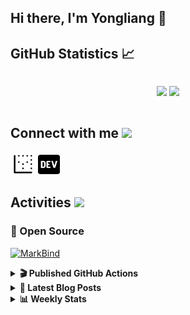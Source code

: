 ## Hi there, I'm Yongliang 👋 

## GitHub Statistics :chart_with_upwards_trend:
<div align="center">
<div style="display: flex; align-items: center; justify-content: center;">

[![](https://github-readme-stats.vercel.app/api?username=tlylt&show_icons=true&theme=tokyonight&hide_border=true&locale=en)](https://github.com/tlylt)
[![](https://github-readme-streak-stats.herokuapp.com/?user=tlylt&theme=tokyonight&hide_border=true)](https://github.com/tlylt)
</div>
</div>

## Connect with me <img src="https://media.giphy.com/media/2wh5K5yE3ulp3xgYcG/giphy-downsized.gif" width="30">

<a href="https://www.yongliangliu.com/" target="_blank"><img align="center" src="static/site-icon.png" alt="yongliangliu.com" height="40" width="40" /></a>
<a href="https://dev.to/tlylt" target="_blank"><img align="center" src="static/dev-badge.svg" alt="dev.to/tlylt" height="35" width="35" /></a>

## Activities <img src="https://media.giphy.com/media/WUlplcMpOCEmTGBtBW/giphy.gif" width="30">

### 🔭 Open Source

[![MarkBind](https://github-readme-stats.vercel.app/api/pin/?username=markbind&repo=markbind)](https://github.com/MarkBind/markbind)

<details>
<summary> <b>🎬 Published GitHub Actions </b> </summary>

[![install-graphviz](https://github-readme-stats.vercel.app/api/pin/?username=tlylt&repo=install-graphviz)](https://github.com/tlylt/install-graphviz)

[![reposense-action](https://github-readme-stats.vercel.app/api/pin/?username=tlylt&repo=reposense-action)](https://github.com/tlylt/reposense-action)

[![markbin-action](https://github-readme-stats.vercel.app/api/pin/?username=markbind&repo=markbind-action)](https://github.com/MarkBind/markbind-action)

</details>

<details>
<summary> <b>📕 Latest Blog Posts</b> </summary>

<!-- BLOG-POST-LIST:START -->
- [Repository Pattern, Revisited](https://www.yongliangliu.com/blog/repository-pattern-revisited/)
- [Open Source Software &lpar;OSS&rpar; Developer Journey](https://www.yongliangliu.com/blog/oss-dev-logs/)
- [Crossing abstraction barrier between parent and child class](https://www.yongliangliu.com/blog/cross-abstraction-barrier-between-parent-child/)
- [Intermediate GitHub CI Workflow Walk Through](https://www.yongliangliu.com/blog/intermediate-github-ci-workflow-walk-through/)
- [RooFind](https://www.yongliangliu.com/blog/roofind/)
<!-- BLOG-POST-LIST:END -->

</details>

<details>
<summary> <b>📊 Weekly Stats</b> </summary>

<!--START_SECTION:waka-->
![Code Time](http://img.shields.io/badge/Code%20Time-528%20hrs%2014%20mins-blue)

**🐱 My GitHub Data** 

> 🏆 4,198 Contributions in the Year 2022
 > 
> 📦 308.9 kB Used in GitHub's Storage 
 > 
> 🚫 Not Opted to Hire
 > 
> 📜 125 Public Repositories 
 > 
> 🔑 26 Private Repositories  
 > 
**I'm an Early 🐤** 

```text
🌞 Morning    366 commits    ███████░░░░░░░░░░░░░░░░░░   29.3% 
🌆 Daytime    320 commits    ██████░░░░░░░░░░░░░░░░░░░   25.62% 
🌃 Evening    462 commits    █████████░░░░░░░░░░░░░░░░   36.99% 
🌙 Night      101 commits    ██░░░░░░░░░░░░░░░░░░░░░░░   8.09%

```
📅 **I'm Most Productive on Friday** 

```text
Monday       167 commits    ███░░░░░░░░░░░░░░░░░░░░░░   13.37% 
Tuesday      125 commits    ██░░░░░░░░░░░░░░░░░░░░░░░   10.01% 
Wednesday    194 commits    ████░░░░░░░░░░░░░░░░░░░░░   15.53% 
Thursday     186 commits    ███░░░░░░░░░░░░░░░░░░░░░░   14.89% 
Friday       242 commits    ████░░░░░░░░░░░░░░░░░░░░░   19.38% 
Saturday     178 commits    ███░░░░░░░░░░░░░░░░░░░░░░   14.25% 
Sunday       157 commits    ███░░░░░░░░░░░░░░░░░░░░░░   12.57%

```


📊 **This Week I Spent My Time On** 

```text
⌚︎ Time Zone: Asia/Singapore

💬 Programming Languages: 
YAML                     4 hrs 9 mins        ███████░░░░░░░░░░░░░░░░░░   30.44% 
Bash                     2 hrs 47 mins       █████░░░░░░░░░░░░░░░░░░░░   20.46% 
Python                   2 hrs 14 mins       ████░░░░░░░░░░░░░░░░░░░░░   16.44% 
Markdown                 1 hr 40 mins        ███░░░░░░░░░░░░░░░░░░░░░░   12.2% 
C++                      40 mins             █░░░░░░░░░░░░░░░░░░░░░░░░   4.99%

```


 Last Updated on 20/10/2022 00:51:42 UTC
<!--END_SECTION:waka-->

</details>
